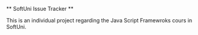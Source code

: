 ** SoftUni Issue Tracker **

This is an individual project regarding the Java Script Framewroks cours in SoftUni.